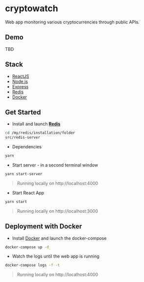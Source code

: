 # cryptowatch
Web app monitoring various cryptocurrencies through public APIs.

## Demo
TBD

## Stack
* [ReactJS](https://reactjs.org/)
* [Node.js](https://nodejs.org/en/)
* [Express](http://expressjs.com/)
* [Redis](https://redis.io/download)
* [Docker](https://www.docker.com/)

## Get Started
* Install and launch **[Redis](https://redis.io/download)**
```bash
cd /my/redis/installation/folder
src/redis-server
```
* Dependencies
```bash
yarn
```
* Start server - in a second terminal window
```bash
yarn start-server
```
> Running locally on http://localhost:4000
* Start React App
```bash
yarn start
```
> Running locally on http://localhost:3000

## Deployment with Docker
* Install [Docker](https://www.docker.com/) and launch the docker-compose
```bash
docker-compose up -d
```
* Watch the logs until the web app is running
```bash
docker-compose logs -f -t
```
> Running locally on http://localhost:4000
